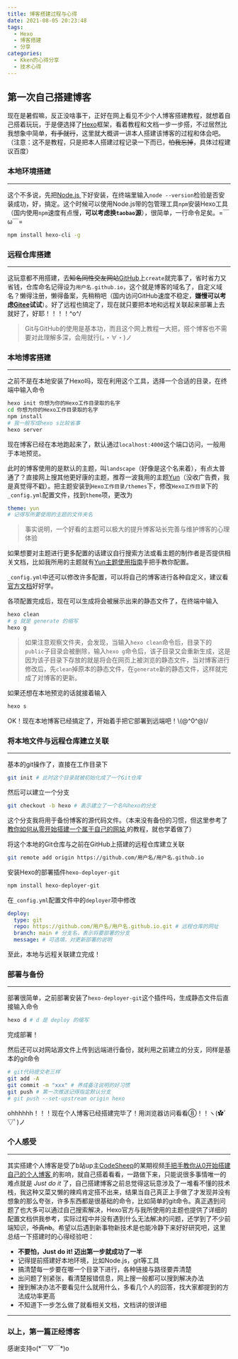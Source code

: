 ```yaml
---
title: 博客搭建过程与心得
date: 2021-08-05 20:23:48
tags:
  - Hexo
  - 博客搭建
  - 分享
categories:
  - Kken的心得分享
  - 技术心得
---
```


## 第一次自己搭建博客

现在是暑假嘛，反正没啥事干，正好在网上看见不少个人博客搭建教程，就想着自己搭着玩玩，于是便选择了[Hexo](https://hexo.io/zh-cn/)框架，看着教程和文档一步一步搭，不过居然比我想象中简单，~~有手就行~~，这里就大概讲一讲本人搭建该博客的过程和体会吧。（注意：这不是教程，只是把本人搭建过程记录一下而已，~~怕我忘掉~~，具体过程建议百度）

### 本地环境搭建

***

这个不多说，先把[Node.js ](https://nodejs.org/en/)下好安装，在终端里输入`node --version`检验是否安装成功，好，搞定。这个时候可以使用Node.js带的包管理工具`npm`安装Hexo工具（国内使用`npm`速度有点慢，**可以考虑换`taobao`源**），很简单，一行命令足矣。=￣ω￣=

```sh
npm install hexo-cli -g
```

### 远程仓库搭建

***

这玩意都不用搭建，去~~知名同性交友网站~~[GitHub](https://github.com/)上`create`就完事了，省时省力又省钱，仓库命名记得设为`用户名.github.io`，这个就是博客的域名了，自定义域名？懒得注册，懒得备案，先稍稍吧（国内访问GitHub速度不稳定，**嫌慢可以考虑[Gitee](https://gitee.com/)试试**）。好了远程也搞定了，现在就只要把本地和远程关联起来部署上去就好了，好耶！！！！\^o^/

> Git与GitHub的使用是基本功，而且这个网上教程一大把，搭个博客也不需要对此理解多深，会用就行(。・∀・)ノ

### 本地博客搭建

***

之前不是在本地安装了Hexo吗，现在利用这个工具，选择一个合适的目录，在终端中输入命令

```sh
hexo init 你想为你的Hexo工作目录取的名字
cd 你想为你的Hexo工作目录取的名字
npm install
# 我一般写成hexo s比较省事
hexo server
```

现在博客已经在本地跑起来了，默认通过`localhost:4000`这个端口访问，一般用于本地预览。

此时的博客使用的是默认的主题，叫`landscape`（好像是这个名来着），有点太普通了？直接网上搜其他更好康的主题，推荐一波我用的主题[Yun](https://github.com/YunYouJun/hexo-theme-yun)（没收广告费，我是真觉得不戳）。把主题安装到`Hexo工作目录/themes`下，修改`Hexo工作目录`下的`_config.yml`配置文件，找到`theme`项，更改为

```yaml
theme: yun
# 记得写所要使用的主题的文件夹名
```

> 事实说明，一个好看的主题可以极大的提升博客站长完善与维护博客的心理体验

如果想要对主题进行更多配置的话建议自行搜索方法或看主题的制作者是否提供相关文档，比如我所用的主题就有[Yun主题使用指南](https://yun.yunyoujun.cn/guide/)手把手教你配置。

`_config.yml`中还可以修改许多配置，可以将自己的博客进行各种自定义，建议看[官方文档](https://hexo.io/zh-cn/docs/)好好学。

各项配置完成后，现在可以生成将会被展示出来的静态文件了，在终端中输入

```sh
hexo clean
# g 就是 generate 的缩写
hexo g
```

> 如果注意观察文件夹，会发现，当输入`hexo clean`命令后，目录下的`public`子目录会被删除，输入`hexo g`命令后，该子目录又会重新生成，这是因为该子目录下存放的就是将会在网页上被浏览的静态文件，当对博客进行修改后，先`clean`掉原本的静态文件，在`generate`新的静态文件，这样就完成了对博客的更新。

如果还想在本地预览的话就接着输入

```sh
hexo s
```

OK！现在本地博客已经搞定了，开始着手把它部署到远端吧！\\(@^0^@)/

### 将本地文件与远程仓库建立关联

***

基本的git操作了，直接在工作目录下

```sh
git init # 此时这个目录就被初始化成了一个Git仓库
```

然后可以建立一个分支

```sh
git checkout -b hexo # 表示建立了一个名叫hexo的分支
```

这个分支我将用于备份博客的源代码文件。（本来没有备份的习惯，但这里参考了[教你如何从零开始搭建一个属于自己的网站 ](https://www.yunyoujun.cn/share/how-to-build-your-site/)的教程，就也学着做了）

将这个本地的Git仓库与之前在GitHub上搭建的远程仓库建立关联

```sh
git remote add origin https://github.com/用户名/用户名.github.io
```

安装Hexo的部署插件`hexo-deployer-git`

```sh
npm install hexo-deployer-git
```

在`_config.yml`配置文件中的`deployer`项中修改

```yaml
deploy:
  type: git
  repo: https://github.com/用户名/用户名.github.io.git # 远程仓库的网址
  branch: main # 分支名，表示将要部署的分支
  message: # 可选填，对更新部署的说明
```

至此，本地与远程关联建立完成！

### 部署与备份

***

部署很简单，之前部署安装了`hexo-deployer-git`这个插件吗，生成静态文件后直接输入命令

```sh
hexo d # d 是 deploy 的缩写
```

完成部署！

然后还可以对网站源文件上传到远端进行备份，就利用之前建立的分支，同样是基本的git命令

```sh
# git代码提交老三样
git add -A
git commit -m "xxx" # 养成备注说明的好习惯
git push # 第一次推送记得指定默认分支
# git push --set-upstream origin hexo
```

ohhhhhh！！！现在个人博客已经搭建完毕了！用浏览器访问看看⑧！！ヽ(✿ﾟ▽ﾟ)ノ

### 个人感受

***

其实搭建个人博客是受了b站up主[CodeSheep](https://space.bilibili.com/384068749/)的某期视频[手把手教你从0开始搭建自己的个人博客 ](https://www.bilibili.com/video/BV1Yb411a7ty)的影响，就自己搭着看看，一路做下来，只能说很多事情唯一的难点就是 _Just do it_ 了，自己搭建博客之前总觉得这玩意涉及了一堆看不懂的技术栈，我这种又菜又懒的辣鸡肯定搭不出来，结果当自己真正上手做了才发现并没有想象的那么夸张，许多东西都是很基础的命令，比如简单的git命令。真正遇到问题了也大多可以通过自己搜索解决，Hexo官方与我所使用的主题也提供了详细的配置文档供我参考，实际过程中并没有遇到什么无法解决的问题，还学到了不少前端知识，~~爷真nb~~。希望以后遇到新事物新技术是也能冷静下来好好研究吧，这里总结一下搭建时的心得经验吧：

+ **不要怕，Just do it! 迈出第一步就成功了一半**
+ 记得提前搭建好本地环境，比如Node.js，git等工具
+ 搞清楚每一步要在哪一个目录下进行，各种链接与路径要弄清楚
+ 出问题了别紧张，看清楚报错信息，网上搜一般都可以搜到解决办法
+ 搜到解决办法不要看见什么就用什么，多看几个人的回答，找大家都提到的方法成功率更高
+ 不知道下一步怎么做了就看相关文档，文档讲的很详细

***

### 以上，第一篇正经博客

感谢支持o(\*￣▽￣\*)o
